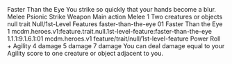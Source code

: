 <ability>
  <name>Faster Than the Eye</name>
  <flavor>You strike so quickly that your hands become a blur.</flavor>
  <keywords>
    <keyword>Melee</keyword>
    <keyword>Psionic</keyword>
    <keyword>Strike</keyword>
    <keyword>Weapon</keyword>
  </keywords>
  <type>Main action</type>
  <distance>Melee 1</distance>
  <target>Two creatures or objects</target>
  <metadata>
    <class>null</class>
    <feature_type>trait</feature_type>
    <file_dpath>Null/1st-Level Features</file_dpath>
    <item_id>faster-than-the-eye</item_id>
    <item_index>01</item_index>
    <item_name>Faster Than the Eye</item_name>
    <level>1</level>
    <scc>mcdm.heroes.v1:feature.trait.null.1st-level-feature:faster-than-the-eye</scc>
    <scdc>1.1.1:9.1.6.1:01</scdc>
    <source>mcdm.heroes.v1</source>
    <type>feature/trait/null/1st-level-feature</type>
  </metadata>
  <effects>
    <effect type="roll">
      <roll>Power Roll + Agility</roll>
      <t1>4 damage</t1>
      <t2>5 damage</t2>
      <t3>7 damage</t3>
    </effect>
    <effect type="mundane">You can deal damage equal to your Agility score to one creature or object adjacent to you.</effect>
  </effects>
</ability>
